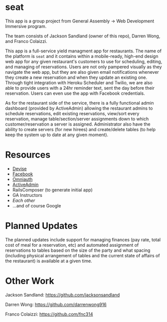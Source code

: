 seat
====
This app is a group project from General Assembly -> Web Development Immersive program.

The team consists of Jackson Sandland (owner of this repo), Darren Wong, and Franco Colaizzi.

This app is a full-service yield managment app for restaurants.  The name of the platform is `seat` and it contains within a mobile-ready, high-end design web app for any given restaurant's customers to use for scheduling, editing, and managing of reservations.  Users are not only pampered visually as they navigate the web app, but they are also given email notifications whenever they create a new reservation and when they update an existing one.  Through tight integration with Heroku Scheduler and Twilio, we are also able to provide users with a 24hr reminder text, sent the day before their reservation.  Users can even use the app with Facebook credentials.

As for the restaurant side of the service, there is a fully functional admin dashboard (provided by ActiveAdmin) allowing the restaurant admins to schedule reservations, edit existing reservations, view/sort every reservation, manage table/section/server assignments down to which customer/reservation a server is assigned.  Administrator also have the ability to create servers (for new hirees) and create/delete tables (to help keep the system up to date at any given moment).

Resources
====

- [Devise](https://github.com/plataformatec/devise)
- [Facebook](facebook.com)
- [Omniauth](https://github.com/intridea/omniauth-github)
- [ActiveAdmin](http://www.activeadmin.info/)
- RailsComposer (to generate initial app)
- GA Instructors
- _Each other_
- ...and of course Google


Planned Updates
====
The planned updates include support for managing finances (pay rate, total cost of meal for a reservation, etc) and automated assignment of reservations to tables based on the size of the party and what spacing (including physical arrangement of tables and the current state of affairs of the restaurant) is available at a given time.

Other Work
====
Jackson Sandland:
https://github.com/jacksonsandland

Darren Wong:
https://github.com/darrenwong916

Franco Colaizzi:
https://github.com/fnc314
